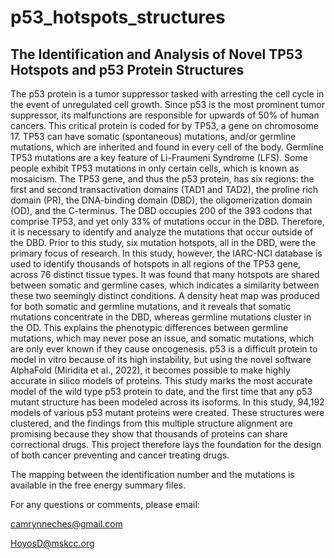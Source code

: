 # p53_hotspots_structures

## The Identification and Analysis of Novel TP53 Hotspots and p53 Protein Structures

The p53 protein is a tumor suppressor tasked with arresting the cell cycle in the event of unregulated cell growth.  Since p53 is the most prominent tumor suppressor, its malfunctions are responsible for upwards of 50% of human cancers.  This critical protein is coded for by TP53, a gene on chromosome 17.  TP53 can have somatic (spontaneous) mutations, and/or germline mutations, which are inherited and found in every cell of the body.  Germline TP53 mutations are a key feature of Li-Fraumeni Syndrome (LFS).  Some people exhibit TP53 mutations in only certain cells, which is known as mosaicism.
	The TP53 gene, and thus the p53 protein, has six regions: the first and second transactivation domains (TAD1 and TAD2), the proline rich domain (PR), the DNA-binding domain (DBD), the oligomerization domain (OD), and the C-terminus.  The DBD occupies 200 of the 393 codons that comprise TP53, and yet only 33% of mutations occur in the DBD.  Therefore, it is necessary to identify and analyze the mutations that occur outside of the DBD. Prior to this study, six mutation hotspots, all in the DBD, were the primary focus of research.  In this study, however, the IARC-NCI database is used to identify thousands of hotspots in all regions of the TP53 gene, across 76 distinct tissue types.  It was found that many hotspots are shared between somatic and germline cases, which indicates a similarity between these two seemingly distinct conditions.  A density heat map was produced for both somatic and germline mutations, and it reveals that somatic mutations concentrate in the DBD, whereas germline mutations cluster in the OD.  This explains the phenotypic differences between germline mutations, which may never pose an issue, and somatic mutations, which are only ever known if they cause oncogenesis.
p53 is a difficult protein to model in vitro because of its high instability, but using the novel software AlphaFold (Miridita et al., 2022), it becomes possible to make highly accurate in silico models of proteins.  This study marks the most accurate model of the wild type p53 protein to date, and the first time that any p53 mutant structure has been modeled across its isoforms.  In this study, 94,192 models of various p53 mutant proteins were created.  These structures were clustered, and the findings from this multiple structure alignment are promising because they show that thousands of proteins can share correctional drugs.  This project therefore lays the foundation for the design of both cancer preventing and cancer treating drugs.

The mapping between the identification number and the mutations is available in the free energy summary files.

For any questions or comments, please email:

camrynneches@gmail.com

HoyosD@mskcc.org
